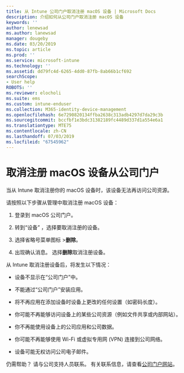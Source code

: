 ```yaml
---
title: 从 Intune 公司门户取消注册 macOS 设备 | Microsoft Docs
description: 介绍如何从公司门户取消注册 macOS 设备
keywords: ''
author: lenewsad
ms.author: lanewsad
manager: dougeby
ms.date: 03/20/2019
ms.topic: article
ms.prod: ''
ms.service: microsoft-intune
ms.technology: ''
ms.assetid: dd79fc4d-6265-4dd0-87fb-8ab66b1cf692
searchScope:
- User help
ROBOTS: ''
ms.reviewer: elocholi
ms.suite: ems
ms.custom: intune-enduser
ms.collection: M365-identity-device-management
ms.openlocfilehash: 6e7290820134ffba2638c313adb4297d7da29c3b
ms.sourcegitcommit: bccfbf1e3bdc31382189fc4489d337d1a554e6a1
ms.translationtype: MTE75
ms.contentlocale: zh-CN
ms.lasthandoff: 07/03/2019
ms.locfileid: "67545962"
---
```

# <a name="unenroll-your-macos-device-from-company-portal"></a>取消注册 macOS 设备从公司门户

当从 Intune 取消注册你的 macOS 设备时，该设备无法再访问公司资源。

请按照以下步骤从管理中取消注册 macOS 设备：

1. 登录到 macOS 公司门户。
2. 转到“设备”  ，选择要取消注册的设备。

3. 选择省略号菜单图标 >**删除**。
4. 出现确认消息。 选择**删除**取消注册设备。 

从 Intune 取消注册设备后，将发生以下情况：

- 设备不显示在“公司门户”中。

- 不能通过“公司门户”安装应用。

- 将不再应用在添加设备时设备上更改的任何设置（如密码长度）。

- 你可能不再能够访问设备上的某些公司资源（例如文件共享或内部网站）。

- 你不再能使用设备上的公司应用和公司数据。

- 你可能不再能够使用 Wi-Fi 或虚拟专用网 (VPN) 连接到公司网络。

- 设备可能无权访问公司电子邮件。

仍需帮助？ 请与公司支持人员联系。 有关联系信息，请查看[公司门户网站](https://go.microsoft.com/fwlink/?linkid=2010980)。
